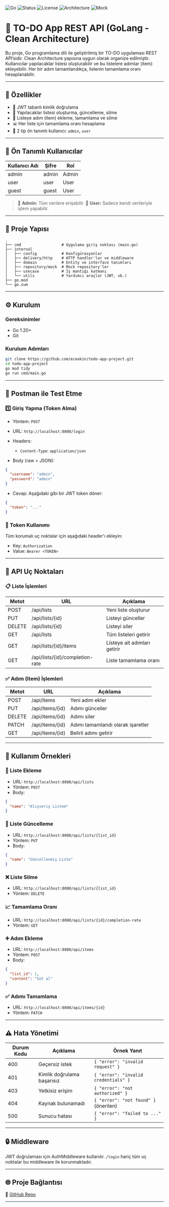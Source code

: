![Go](https://img.shields.io/badge/Go-1.20%2B-blue?style=for-the-badge&logo=go)
![Status](https://img.shields.io/badge/Status-Completed-brightgreen?style=for-the-badge)
![License](https://img.shields.io/badge/License-Educational-lightgrey?style=for-the-badge)
![Architecture](https://img.shields.io/badge/Architecture-Clean%20Architecture-yellow?style=for-the-badge)
![Mock](https://img.shields.io/badge/Data-Mock%20Repository-orange?style=for-the-badge)



# 📝 TO-DO App REST API (GoLang - Clean Architecture)

Bu proje, Go programlama dili ile geliştirilmiş bir TO-DO uygulaması REST API’sidir. Clean Architecture yapısına uygun olarak organize edilmiştir. Kullanıcılar yapılacaklar listesi oluşturabilir ve bu listelere adımlar (item) ekleyebilir. Her bir adım tamamlandıkça, listenin tamamlama oranı hesaplanabilir.

---

## 🚀 Özellikler

* 🔐 JWT tabanlı kimlik doğrulama
* 📝 Yapılacaklar listesi oluşturma, güncelleme, silme
* 📌 Listeye adım (item) ekleme, tamamlama ve silme
* 📊 Her liste için tamamlama oranı hesaplama
* 👥 2 tip ön tanımlı kullanıcı: `admin`, `user`

---

## 👤 Ön Tanımlı Kullanıcılar

| Kullanıcı Adı | Şifre | Rol   |
| ------------- | ----- | ----- |
| admin         | admin | Admin |
| user          | user  | User  |
| guest         | guest | User  |

> 🔐 **Admin:** Tüm verilere erişebilir.
> 👤 **User:** Sadece kendi verileriyle işlem yapabilir.

---

## 📁 Proje Yapısı

```
.
├── cmd                  # Uygulama giriş noktası (main.go)
├── internal
│   ├── config           # Konfigürasyonlar
│   ├── delivery/http    # HTTP handler'lar ve middleware
│   ├── domain           # Entity ve interface tanımları
│   ├── repository/mock  # Mock repository'ler
│   ├── usecase          # İş mantığı katmanı
│   └── utils            # Yardımcı araçlar (JWT, vb.)
├── go.mod
└── go.sum
```

---

## ⚙️ Kurulum

### Gereksinimler

* Go 1.20+
* Git

### Kurulum Adımları

```bash
git clone https://github.com/eceakin/todo-app-project.git
cd todo-app-project
go mod tidy
go run cmd/main.go
```

---

## 🧪 Postman ile Test Etme

### 1️⃣ Giriş Yapma (Token Alma)

* Yöntem: `POST`
* URL: `http://localhost:8080/login`
* Headers:

  * `Content-Type`: `application/json`
* Body (raw > JSON):

```json
{
  "username": "admin",
  "password": "admin"
}
```

* Cevap: Aşağıdaki gibi bir JWT token döner:

```json
{
  "token": "..."
}
```

### 🔐 Token Kullanımı

Tüm korumalı uç noktalar için aşağıdaki header'ı ekleyin:

* Key: `Authorization`
* Value: `Bearer <TOKEN>`

---

## 🔧 API Uç Noktaları

### 📋 Liste İşlemleri

| Metot  | URL                             | Açıklama                     |
| ------ | ------------------------------- | ---------------------------- |
| POST   | /api/lists                      | Yeni liste oluşturur         |
| PUT    | /api/lists/{id}                 | Listeyi günceller            |
| DELETE | /api/lists/{id}                 | Listeyi siler                |
| GET    | /api/lists                      | Tüm listeleri getirir        |
| GET    | /api/lists/{id}/items           | Listeye ait adımları getirir |
| GET    | /api/lists/{id}/completion-rate | Liste tamamlama oranı        |

### ✅ Adım (Item) İşlemleri

| Metot  | URL             | Açıklama                          |
| ------ | --------------- | --------------------------------- |
| POST   | /api/items      | Yeni adım ekler                   |
| PUT    | /api/items/{id} | Adımı günceller                   |
| DELETE | /api/items/{id} | Adımı siler                       |
| PATCH  | /api/items/{id} | Adımı tamamlandı olarak işaretler |
| GET    | /api/items/{id} | Belirli adımı getirir             |

---

## 📌 Kullanım Örnekleri

### 📄 Liste Ekleme

* URL: `http://localhost:8080/api/lists`
* Yöntem: `POST`
* Body:

```json
{
  "name": "Alışveriş Listem"
}
```

### 📝 Liste Güncelleme

* URL: `http://localhost:8080/api/lists/{list_id}`
* Yöntem: `PUT`
* Body:

```json
{
  "name": "Güncellenmiş Liste"
}
```

### ❌ Liste Silme

* URL: `http://localhost:8080/api/lists/{list_id}`
* Yöntem: `DELETE`

### 📈 Tamamlama Oranı

* URL: `http://localhost:8080/api/lists/{id}/completion-rate`
* Yöntem: `GET`

### ➕ Adım Ekleme

* URL: `http://localhost:8080/api/items`
* Yöntem: `POST`
* Body:

```json
{
  "list_id": 1,
  "content": "Süt al"
}
```

### ✅ Adımı Tamamlama

* URL: `http://localhost:8080/api/items/{id}`
* Yöntem: `PATCH`

---

## ⚠️ Hata Yönetimi

| Durum Kodu | Açıklama                              | Örnek Yanıt                                       |
| ---------- | ------------------------------------- | ------------------------------------------------- |
| 400        | Geçersiz istek                        | `{ "error": "invalid request" }`                  |
| 401        | Kimlik doğrulama başarısız            | `{ "error": "invalid credentials" }`              |
| 403        | Yetkisiz erişim                       | `{ "error": "not authorized" }`                   |
| 404        | Kaynak bulunamadı                     | `{ "error": "not found" }` (önerilen)             |
| 500        | Sunucu hatası                         | `{ "error": "failed to ..." }`                    |



---

## 🔒 Middleware

JWT doğrulaması için AuthMiddleware kullanılır. `/login` hariç tüm uç noktalar bu middleware ile korunmaktadır.

---

## 🌐 Proje Bağlantısı

🔗 [GitHub Repo](https://github.com/eceakin/todo-app-project)

---

